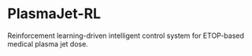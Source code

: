 # PlasmaJet-RL
Reinforcement learning-driven intelligent control system for ETOP-based medical plasma jet dose.
